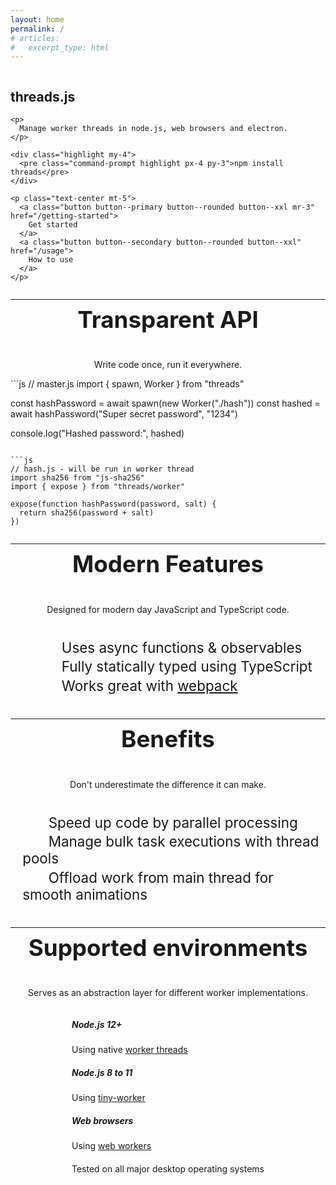 ```yaml
---
layout: home
permalink: /
# articles:
#   excerpt_type: html
---
```


<style>
  article a:not(.button) {
    font-weight: inherit;
  }

  section {
    align-items: center;
    display: flex;
    flex-direction: column;
  }
  section h2 {
    border: none;
    font-size: 2.3rem;
    line-height: 100%;
    margin-top: 0;
  }
  .index-features ul {
    font-size: 1.4rem;
    list-style-type: none;
    padding-left: 1.2rem;
  }
  .index-features ul > li {
    margin: 0.2rem 0;
  }
  .index-feature-icon {
    display: inline-block;
    margin-right: 1rem;
    text-align: center;
    width: 1.2rem;
  }

  .card__header {
    color: inherit !important;
    cursor: default !important;
    text-decoration: none !important;
  }
  .card__header > h4 {
    color: inherit;
  }
  .card__header > h4 > i {
    margin: 0 0.1rem;
  }

  .card-flex {
    flex-basis: 90% !important;
  }
  @media (min-width: 600px) {
    .card-flex {
      flex-basis: 46% !important;
    }
  }
  @media (min-width: 800px) {
    .card-flex {
      flex-basis: 28% !important;
    }
  }
</style>

<!-- Potential backgrounds: -->
<!-- https://unsplash.com/photos/nIEHqGSymRU -->
<!-- https://unsplash.com/photos/EUsVwEOsblE -->

<section class="hero" style="position: relative">
  <div class="my-5">
    <h1>threads.js</h1>

    <p>
      Manage worker threads in node.js, web browsers and electron.
    </p>

    <div class="highlight my-4">
      <pre class="command-prompt highlight px-4 py-3">npm install threads</pre>
    </div>

    <p class="text-center mt-5">
      <a class="button button--primary button--rounded button--xxl mr-3" href="/getting-started">
        Get started
      </a>
      <a class="button button--secondary button--rounded button--xxl" href="/usage">
        How to use
      </a>
    </p>
  </div>
</section>

<hr />

<section class="index-features my-5">
  <h2 class="text-center">Transparent API</h2>

  <p class="mt-3 text-center" markdown="1">
    Write code once, run it everywhere.
  </p>

  <div class="d-flex flex-column" markdown="1">
```js
// master.js
import { spawn, Worker } from "threads"

const hashPassword = await spawn(new Worker("./hash"))
const hashed = await hashPassword("Super secret password", "1234")

console.log("Hashed password:", hashed)
```

```js
// hash.js - will be run in worker thread
import sha256 from "js-sha256"
import { expose } from "threads/worker"

expose(function hashPassword(password, salt) {
  return sha256(password + salt)
})
```
  </div>
</section>

<hr />

<section class="index-features my-5">
  <h2 class="text-center">Modern Features</h2>

  <p class="mt-3 text-center" markdown="1">
    Designed for modern day JavaScript and TypeScript code.
  </p>

  <ul class="mt-3">
    <li>
      <span class="index-feature-icon"><i class="fab fa-js-square"></i></span>
      Uses async functions &amp; observables
    </li>
    <li>
      <span class="index-feature-icon"><i class="fas fa-check-square"></i></span>
      Fully statically typed using TypeScript
    </li>
    <li>
      <span class="index-feature-icon"><i class="fas fa-box"></i></span>
      Works great with <a href="https://webpack.js.org/" rel="nofollow noopener" target="_blank">webpack</a>
    </li>
  </ul>
</section>

<hr />

<section class="index-features my-5">
  <h2 class="text-center">Benefits</h2>

  <p class="mt-3 text-center" markdown="1">
    Don't underestimate the difference it can make.
  </p>

  <ul class="mt-3">
    <li>
      <span class="index-feature-icon"><i class="fas fa-forward"></i></span>
      Speed up code by parallel processing
    </li>
    <li>
      <span class="index-feature-icon"><i class="fas fa-list-alt"></i></span>
      Manage bulk task executions with thread pools
    </li>
    <li>
      <span class="index-feature-icon"><i class="fas fa-desktop"></i></span>
      Offload work from main thread for smooth animations
    </li>
  </ul>
</section>

<hr />

<section class="index-features my-5">
  <h2 class="text-center">Supported environments</h2>

  <p class="mt-3 text-center" markdown="1">
    Serves as an abstraction layer for different worker implementations.
  </p>

  <div class="mt-1">
    <div class="grid" style="justify-content: center">
      <div class="card cell m-3 card-flex">
        <div class="card__content text-center">
          <div class="card__header">
            <h4><i class="fab fa-node-js"></i></h4>
          </div>
          <p>
            <h5>Node.js 12+</h5>
            Using native <a href="https://nodejs.org/api/worker_threads.html" rel="nofollow noopener" target="_blank">worker threads</a>
          </p>
        </div>
      </div>
      <div class="card cell m-3 card-flex">
        <div class="card__content text-center">
          <div class="card__header">
            <h4><i class="fab fa-node-js"></i></h4>
          </div>
          <p>
            <h5>Node.js 8 to 11</h5>
            Using <a href="https://github.com/avoidwork/tiny-worker" rel="nofollow noopener" target="_blank">tiny-worker</a>
          </p>
        </div>
      </div>
      <div class="card cell m-3 card-flex">
        <div class="card__content text-center">
          <div class="card__header">
            <h4>
              <i class="fab fa-chrome"></i>
              <i class="fab fa-firefox"></i>
              <i class="fab fa-safari"></i>
              <i class="fab fa-edge"></i>
            </h4>
          </div>
          <p>
            <h5>Web browsers</h5>
            Using <a href="https://developer.mozilla.org/en-US/docs/Web/API/Web_Workers_API" rel="nofollow noopener" target="_blank">web workers</a>
          </p>
        </div>
      </div>
      <div class="card cell cell--sm-11 cell--lg-4 m-3">
        <div class="card__content text-center">
          <div class="card__header">
            <h4>
              <i class="fab fa-windows"></i>
              <i class="fab fa-apple"></i>
              <i class="fab fa-linux"></i>
            </h4>
          </div>
          <p>
            Tested on all major desktop operating systems
          </p>
        </div>
      </div>
    </div>
  </div>
</section>

<!-- TODO: Section -->
  <!-- Link: Repository -->
  <!-- Link: Releases -->
  <!-- Link: Issues -->
<!-- --- -->
